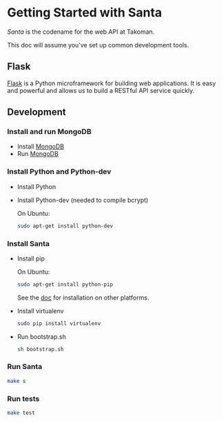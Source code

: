 # Getting Started with Santa

*Santa* is the codename for the web API at Takoman.

This doc will assume you've set up common development tools.

## Flask

[Flask](http://flask.pocoo.org/) is a Python microframework for building web applications. It is easy and powerful and allows us to build a RESTful API service quickly.

## Development

### Install and run MongoDB

 - Install [MongoDB](http://docs.mongodb.org/manual/installation/)
 - Run [MongoDB](http://docs.mongodb.org/manual/tutorial/manage-mongodb-processes/)

### Install Python and Python-dev
 - Install Python
 - Install Python-dev (needed to compile bcrypt)

   On Ubuntu:
   ```bash
   sudo apt-get install python-dev
   ```

### Install Santa
 - Install pip

   On Ubuntu:
   ```bash
   sudo apt-get install python-pip
   ```
   See the [doc](http://pip.readthedocs.org/en/latest/installing.html) for installation on other platforms.

 - Install virtualenv

   ```bash
   sudo pip install virtualenv
   ```

 - Run bootstrap.sh

   ```bash
   sh bootstrap.sh
   ```

### Run Santa
```bash
make s
```

### Run tests
```bash
make test
```
